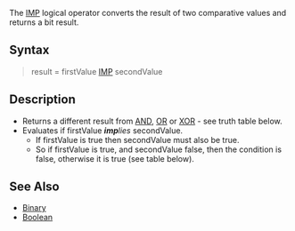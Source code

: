 The [IMP](IMP) logical operator converts the result of two comparative values and returns a bit result.

## Syntax
 
> result = firstValue [IMP](IMP) secondValue

## Description

* Returns a different result from [AND](AND), [OR](OR) or [XOR](XOR) - see truth table below.
* Evaluates if firstValue ***imp**lies* secondValue.
  - If firstValue is true then secondValue must also be true.
  - So if firstValue is true, and secondValue false, then the condition is false, otherwise it is true (see table below).

## See Also

* [Binary](Binary)
* [Boolean](Boolean)
